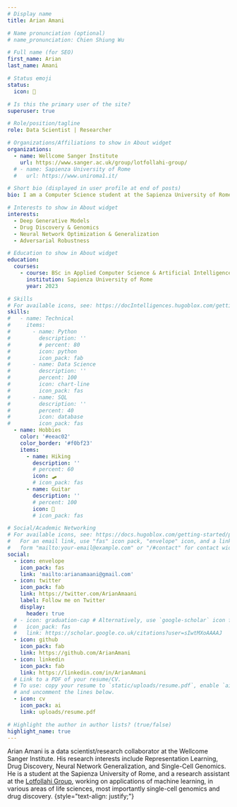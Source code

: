 ```yaml
---
# Display name
title: Arian Amani

# Name pronunciation (optional)
# name_pronunciation: Chien Shiung Wu

# Full name (for SEO)
first_name: Arian
last_name: Amani

# Status emoji
status:
  icon: 🔬

# Is this the primary user of the site?
superuser: true

# Role/position/tagline
role: Data Scientist | Researcher

# Organizations/Affiliations to show in About widget
organizations:
  - name: Wellcome Sanger Institute
    url: https://www.sanger.ac.uk/group/lotfollahi-group/
  # - name: Sapienza University of Rome
  #   url: https://www.uniroma1.it/

# Short bio (displayed in user profile at end of posts)
bio: I am a Computer Science student at the Sapienza University of Rome, studying, working on, and researching deep learning applications in Life Sciences such as Single-Cell Genomics and Drug Discovery with a focus on Generative Models as a remote research assistant at the Wellcome Sanger Institute.

# Interests to show in About widget
interests:
  - Deep Generative Models
  - Drug Discovery & Genomics
  - Neural Network Optimization & Generalization
  - Adversarial Robustness

# Education to show in About widget
education:
  courses:
    - course: BSc in Applied Computer Science & Artificial Intelligence
      institution: Sapienza University of Rome
      year: 2023

# Skills
# For available icons, see: https://docIntelligences.hugoblox.com/getting-started/page-builder/#icons
skills:
#   - name: Technical
#     items:
#       - name: Python
#         description: ''
#         # percent: 80
#         icon: python
#         icon_pack: fab
#       - name: Data Science
#         description: ''
#         percent: 100
#         icon: chart-line
#         icon_pack: fas
#       - name: SQL
#         description: ''
#         percent: 40
#         icon: database
#         icon_pack: fas
  - name: Hobbies
    color: '#eeac02'
    color_border: '#f0bf23'
    items:
      - name: Hiking
        description: ''
        # percent: 60
        icon: 🛹
        # icon_pack: fas
      - name: Guitar
        description: ''
        # percent: 100
        icon: 🎸
        # icon_pack: fas

# Social/Academic Networking
# For available icons, see: https://docs.hugoblox.com/getting-started/page-builder/#icons
#   For an email link, use "fas" icon pack, "envelope" icon, and a link in the
#   form "mailto:your-email@example.com" or "/#contact" for contact widget.
social:
  - icon: envelope
    icon_pack: fas
    link: 'mailto:arianamaani@gmail.com'
  - icon: twitter
    icon_pack: fab
    link: https://twitter.com/ArianAmaani
    label: Follow me on Twitter
    display:
      header: true
  # - icon: graduation-cap # Alternatively, use `google-scholar` icon from `ai` icon pack
  #   icon_pack: fas
  #   link: https://scholar.google.co.uk/citations?user=sIwtMXoAAAAJ
  - icon: github
    icon_pack: fab
    link: https://github.com/ArianAmani
  - icon: linkedin
    icon_pack: fab
    link: https://linkedin.com/in/ArianAmani
  # Link to a PDF of your resume/CV.
  # To use: copy your resume to `static/uploads/resume.pdf`, enable `ai` icons in `params.yaml`,
  # and uncomment the lines below.
  - icon: cv
    icon_pack: ai
    link: uploads/resume.pdf

# Highlight the author in author lists? (true/false)
highlight_name: true
---
```


Arian Amani is a data scientist/research collaborator at the Wellcome Sanger Institute. His research interests include Representation Learning, Drug Discovery, Neural Network Generalization, and Single-Cell Genomics. He is a student at the Sapienza University of Rome, and a research assistant at the [Lotfollahi Group](https://www.sanger.ac.uk/group/lotfollahi-group/), working on applications of machine learning, in various areas of life sciences, most importantly single-cell genomics and drug discovery.
{style="text-align: justify;"}
